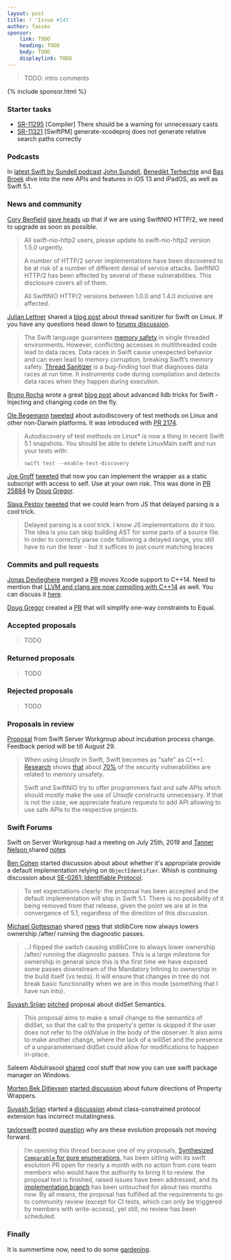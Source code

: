 ```yaml
---
layout: post
title: ! 'Issue #141'
author: fassko
sponsor:
    link: TODO
    heading: TODO
    body: TODO
    displaylink: TODO
---
```


> TODO: intro comments

<!--excerpt-->

{% include sponsor.html %}

### Starter tasks

* [SR-11295](https://bugs.swift.org/browse/SR-11295) [Compiler] There should be a warning for unnecessary casts
* [SR-11321](https://bugs.swift.org/browse/SR-11321) [SwiftPM] generate-xcodeproj does not generate relative search paths correctly

### Podcasts

In [latest Swift by Sundell podcast](https://www.swiftbysundell.com/podcast/54) [John Sundell](https://twitter.com/johnsundell), [Benedikt Terhechte](https://twitter.com/terhechte) and [Bas Broek](https://twitter.com/basthomas) dive into the new APIs and features in iOS 13 and iPadOS, as well as Swift 5.1.

### News and community

[Cory Benfield](https://twitter.com/Lukasaoz) [gave heads](https://twitter.com/Lukasaoz/status/1161323863411777537) up that if we are using SwiftNIO HTTP/2, we need to upgrade as soon as possible.

> All swift-nio-http2 users, please update to swift-nio-http2 version 1.5.0 urgently.
>
> A number of HTTP/2 server implementations have been discovered to be at risk of a number of different denial of service attacks. SwiftNIO HTTP/2 has been affected by several of these vulnerabilities. This disclosure covers all of them.
> 
> All SwiftNIO HTTP/2 versions between 1.0.0 and 1.4.0 inclusive are affected.

[Julian Lettner](https://github.com/yln/) shared a [blog post](https://swift.org/blog/tsan-support-on-linux/) about thread sanitizer for Swift on Linux.
If you have any questions head down to [forums discussion](https://forums.swift.org/t/swift-org-blog-thread-sanitizer-for-swift-on-linux/27872).

> The Swift language guarantees [memory safety](https://docs.swift.org/swift-book/LanguageGuide/MemorySafety.html) in single threaded environments. However, conflicting accesses in multithreaded code lead to data races. Data races in Swift cause unexpected behavior and can even lead to memory corruption, breaking Swift’s memory safety. [Thread Sanitizer](https://developer.apple.com/documentation/code_diagnostics/thread_sanitizer) is a bug-finding tool that diagnoses data races at run time. It instruments code during compilation and detects data races when they happen during execution.

[Bruno Rocha](https://twitter.com/rockthebruno) wrote a great [blog post](https://swiftrocks.com/using-lldb-manually-xcode-console-tricks.html) about advanced lldb tricks for Swift - Injecting and changing code on the fly.

[Ole Begemann](https://twitter.com/olebegemann) [tweeted](https://twitter.com/olebegemann/status/1160846803274801152) about autodiscovery of test methods on Linux and other non-Darwin platforms.
It was introduced with [PR 2174](https://github.com/apple/swift-package-manager/pull/2174).

> Autodiscovery of test methods on Linux* is now a thing in recent Swift 5.1 snapshots. You should be able to delete LinuxMain.swift and run your tests with:
> 
> `swift test --enable-test-discovery`

[Joe Groff](https://twitter.com/jckarter) [tweeted](https://twitter.com/jckarter/status/1161298507527000064) that now you can implement the wrapper as a static subscript with access to self. Use at your own risk. This was done in [PR 25884](https://github.com/apple/swift/pull/25884) by [Doug Gregor](https://github.com/DougGregor).

[Slava Pestov]() [tweeted](https://twitter.com/slava_pestov/status/1160616505589030914) that we could learn from JS that delayed parsing is a cool trick.

> Delayed parsing is a cool trick. I know JS implementations do it too. The idea is you can skip building AST for some parts of a source file. In order to correctly parse code following a delayed range, you still have to run the lexer - but it suffices to just count matching braces


### Commits and pull requests

[Jonas Devlieghere](https://github.com/JDevlieghere) merged a [PR](https://github.com/apple/swift/pull/26673) moves Xcode support to C++14. Need to mention that [LLVM and clang are now compiling with C++14](http://llvm.org/D66195) as well. You can discuss it [here](https://forums.swift.org/t/llvm-is-now-on-c-14/27931).

[Doug Gregor](https://twitter.com/dgregor79) created a [PR](https://github.com/apple/swift/pull/26700) that will simplify one-way constraints to Equal.

### Accepted proposals

> TODO

### Returned proposals

> TODO

### Rejected proposals

> TODO

### Proposals in review

[Proposal](https://forums.swift.org/t/proposal-sswg-incubation-process-change-discourage-use-of-unsafe/27921) from Swift Server Workgroup about incubation process change. Feedback period will be till August 29.

> When using *Unsafe* in Swift, Swift becomes as "safe" as C(++). [Research](https://msrc-blog.microsoft.com/2019/07/18/we-need-a-safer-systems-programming-language/) shows [that](https://langui.sh/2019/07/23/apple-memory-safety/) about [70%](https://alexgaynor.net/2019/aug/12/introduction-to-memory-unsafety-for-vps-of-engineering/) of the security vulnerabilities are related to memory unsafety.
> 
> Swift and SwiftNIO try to offer programmers fast and safe APIs which should mostly make the use of *Unsafe* constructs unnecessary. If that is not the case, we appreciate feature requests to add API allowing to use safe APIs to the respective projects.



### Swift Forums

Swift on Server Workgroup had a meeting on July 25th, 2019 and [Tanner Nelson
](https://twitter.com/tanner0101) shared [notes](https://forums.swift.org/t/july-25th-2019/27732)

[Ben Cohen](https://twitter.com/airspeedswift) started discussion about about whether it's appropriate provide a default implementation relying on `ObjectIdentifier`. Whish is continuing discussion about [SE-0261: Identifiable Protocol](https://forums.swift.org/t/accepted-se-0261-identifiable-protocol/27358).

> To set expectations clearly: the proposal has been accepted and the default implementation will ship in Swift 5.1. There is no possibility of it being removed from that release, given the point we are at in the convergence of 5.1, regardless of the direction of this discussion.

[Michael Gottesman](https://twitter.com/gottesmang) shared [news](https://forums.swift.org/t/stdlibcore-now-always-lowers-ownership-after-running-the-diagnostic-passes/27832) that stdlibCore now always lowers ownership /after/ running the diagnostic passes.

> ...I flipped the switch causing stdlibCore to always lower ownership /after/ running the diagnostic passes. This is a large milestone for ownership in general since this is the first time we have exposed some passes downstream of the Mandatory Inlining to ownership in the build itself (vs tests). It will ensure that changes in tree do not break basic functionality when we are in this mode (something that I have run into).

[Suyash Srijan](https://twitter.com/suyashsrijan) [pitched](https://forums.swift.org/t/pitch-didset-semantics/27858) proposal about didSet Semantics.

> This proposal aims to make a small change to the semantics of didSet, so that the call to the property's getter is skipped if the user does not refer to the oldValue in the body of the observer. It also aims to make another change, where the lack of a willSet and the presence of a unparameterised didSet could allow for modifications to happen in-place.

Saleem Abdulrasool [shared](https://forums.swift.org/t/swift-package-manager-on-windows-sure-why-not/27884) cool stuff that now you can use swift package manager on Windows.

[Morten Bek Ditlevsen](https://forums.swift.org/u/Morten_Bek_Ditlevsen) [started discussion](https://forums.swift.org/t/future-directions-of-property-wrappers/27934) about future directions of Property Wrappers.

[Suyash Srijan](https://twitter.com/suyashsrijan) started a [discussion](https://forums.swift.org/t/class-constrained-protocol-extension-has-incorrect-mutatingness/27962) about class-constrained protocol extension has incorrect mutatingness.

[taylorswift](https://forums.swift.org/u/taylorswift) posted [question](https://forums.swift.org/t/why-are-these-evolution-proposals-not-moving-forward/27996) why are these evolution proposals not moving forward.

> I’m opening this thread because one of my proposals, [Synthesized `Comparable` for pure enumerations](https://github.com/apple/swift-evolution/pull/1053), has been sitting with its swift evolution PR open for nearly a month with no action from core team members who would have the authority to bring it to review. the proposal text is finished, raised issues have been addressed, and its [implementation branch](https://github.com/apple/swift/pull/25696) has been untouched for about two months now. By all means, the proposal has fulfilled all the requirements to go to community review (except for CI tests, which can only be triggered by members with write-access), yet still, no review has been scheduled.


### Finally

It is summertime now, need to do some [gardening](https://github.com/apple/swift/pull/26650).
